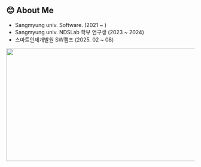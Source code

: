 ## 😊 About Me
- Sangmyung univ. Software. (2021 ~ )
- Sangmyung univ. NDSLab 학부 연구생 (2023 ~ 2024)
- 스마트인재개발원 SW캠프 (2025. 02 ~ 08)

<a href="https://www.gitanimals.org/en_US?utm_medium=image&utm_source=heejin-02&utm_content=farm">
<img
  src="https://render.gitanimals.org/farms/heejin-02"
  width="600"
  height="300"
/>
</a>

<!--
**heejin-02/heejin-02** is a ✨ _special_ ✨ repository because its `README.md` (this file) appears on your GitHub profile.

Here are some ideas to get you started:

- 🔭 I’m currently working on ...
- 🌱 I’m currently learning ...
- 👯 I’m looking to collaborate on ...
- 🤔 I’m looking for help with ...
- 💬 Ask me about ...
- 📫 How to reach me: ...
- 😄 Pronouns: ...
- ⚡ Fun fact: ...

-->

